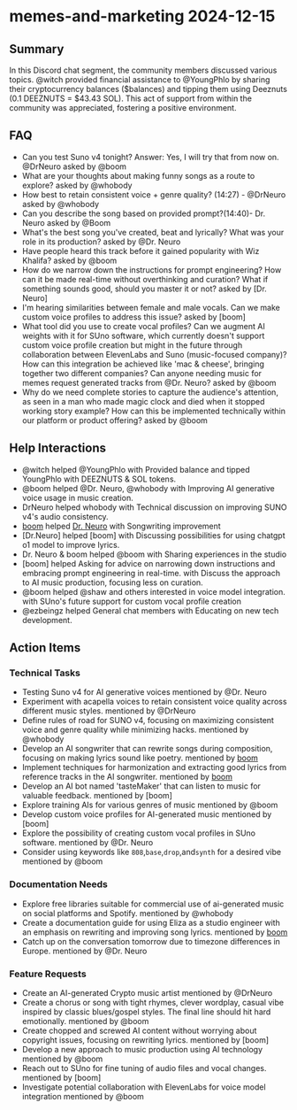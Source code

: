 # memes-and-marketing 2024-12-15

## Summary
In this Discord chat segment, the community members discussed various topics. @witch provided financial assistance to @YoungPhlo by sharing their cryptocurrency balances ($balances) and tipping them using Deeznuts (0.1 DEEZNUTS = $43.43 SOL). This act of support from within the community was appreciated, fostering a positive environment.

## FAQ
- Can you test Suno v4 tonight? Answer: Yes, I will try that from now on. @DrNeuro asked by @boom
- What are your thoughts about making funny songs as a route to explore? asked by @whobody
- How best to retain consistent voice + genre quality? (14:27) - @DrNeuro asked by @whobody
- Can you describe the song based on provided prompt?(14:40)- Dr. Neuro asked by @Boom
- What's the best song you've created, beat and lyrically? What was your role in its production? asked by @Dr. Neuro
- Have people heard this track before it gained popularity with Wiz Khalifa? asked by @boom
- How do we narrow down the instructions for prompt engineering? How can it be made real-time without overthinking and curation? What if something sounds good, should you master it or not? asked by [Dr. Neuro]
- I'm hearing similarities between female and male vocals. Can we make custom voice profiles to address this issue? asked by [boom]
- What tool did you use to create vocal profiles? Can we augment AI weights with it for SUno software, which currently doesn't support custom voice profile creation but might in the future through collaboration between ElevenLabs and Suno (music-focused company)? How can this integration be achieved like 'mac & cheese', bringing together two different companies? Can anyone needing music for memes request generated tracks from @Dr. Neuro? asked by @boom
- Why do we need complete stories to capture the audience's attention, as seen in a man who made magic clock and died when it stopped working story example? How can this be implemented technically within our platform or product offering? asked by @boom

## Help Interactions
- @witch helped @YoungPhlo with Provided balance and tipped YoungPhlo with DEEZNUTS & SOL tokens.
- @boom helped @Dr. Neuro, @whobody with Improving AI generative voice usage in music creation.
- DrNeuro helped whobody with Technical discussion on improving SUNO v4's audio consistency.
- [boom](14:50) helped [Dr. Neuro](14:50) with Songwriting improvement
- [Dr.Neuro] helped [boom] with Discussing possibilities for using chatgpt o1 model to improve lyrics.
- Dr. Neuro & boom helped @boom with Sharing experiences in the studio
- [boom] helped Asking for advice on narrowing down instructions and embracing prompt engineering in real-time. with Discuss the approach to AI music production, focusing less on curation.
- @boom helped @shaw and others interested in voice model integration. with SUno's future support for custom vocal profile creation
- @ezbeingz helped General chat members with Educating on new tech development.

## Action Items

### Technical Tasks
- Testing Suno v4 for AI generative voices mentioned by @Dr. Neuro
- Experiment with acapella voices to retain consistent voice quality across different music styles. mentioned by @DrNeuro
- Define rules of road for SUNO v4, focusing on maximizing consistent voice and genre quality while minimizing hacks. mentioned by @whobody
- Develop an AI songwriter that can rewrite songs during composition, focusing on making lyrics sound like poetry. mentioned by [boom](14:50)
- Implement techniques for harmonization and extracting good lyrics from reference tracks in the AI songwriter. mentioned by [boom](14:51)
- Develop an AI bot named 'tasteMaker' that can listen to music for valuable feedback. mentioned by [boom]
- Explore training AIs for various genres of music mentioned by @boom
- Develop custom voice profiles for AI-generated music mentioned by [boom]
- Explore the possibility of creating custom vocal profiles in SUno software. mentioned by @Dr. Neuro
- Consider using keywords like `808`,`base`,`drop`,and`synth` for a desired vibe mentioned by @boom

### Documentation Needs
- Explore free libraries suitable for commercial use of ai-generated music on social platforms and Spotify. mentioned by @whobody
- Create a documentation guide for using Eliza as a studio engineer with an emphasis on rewriting and improving song lyrics. mentioned by [boom](14:50)
- Catch up on the conversation tomorrow due to timezone differences in Europe. mentioned by @Dr. Neuro

### Feature Requests
- Create an AI-generated Crypto music artist mentioned by @DrNeuro
- Create a chorus or song with tight rhymes, clever wordplay, casual vibe inspired by classic blues/gospel styles. The final line should hit hard emotionally. mentioned by @boom
- Create chopped and screwed AI content without worrying about copyright issues, focusing on rewriting lyrics. mentioned by [boom]
- Develop a new approach to music production using AI technology mentioned by @boom
- Reach out to SUno for fine tuning of audio files and vocal changes. mentioned by [boom]
- Investigate potential collaboration with ElevenLabs for voice model integration mentioned by @boom